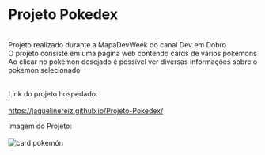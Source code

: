 # Projeto Pokedex
<BR>
Projeto realizado durante a MapaDevWeek do canal Dev em Dobro <br>
O projeto consiste em uma página web contendo cards de vários pokemons <br>
Ao clicar no pokemon desejado é possível ver diversas informações sobre o pokemon selecionado <br><br>

Link do projeto hospedado:
<br><br>
https://jaquelinereiz.github.io/Projeto-Pokedex/


Imagem do Projeto:
<br><BR>
![card pokemón](https://user-images.githubusercontent.com/91039376/174320791-28f9a107-bb13-419f-b9be-f134ffb15912.png)

